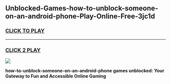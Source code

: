 
## Unblocked-Games-how-to-unblock-someone-on-an-android-phone-Play-Online-Free-3jc1d
<h3>
<a href="https://premium76.site?title=how-to-unblock-someone-on-an-android-phone&ref=26A">CLICK TO PLAY</a></h3>
<hr>

<h3>
<a href="https://premium76.site?title=how-to-unblock-someone-on-an-android-phone&ref=26A">CLICK 2 PLAY</a>
  
</h3>

<a href="https://premium76.site?title=how-to-unblock-someone-on-an-android-phone&ref=26A"><img src="https://clearcache.store/games.png"></a>


**how-to-unblock-someone-on-an-android-phone games unblocked: Your Gateway to Fun and Accessible Online Gaming**
